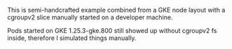 This is semi-handcrafted example combined from a GKE node layout with a cgroupv2 slice manually started on a developer machine.

Pods started on GKE 1.25.3-gke.800 still showed up without cgroupv2 fs inside, therefore I simulated things manually.
